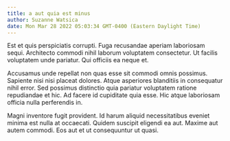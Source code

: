 ```yaml
---
title: a aut quia est minus
author: Suzanne Watsica
date: Mon Mar 28 2022 05:03:34 GMT-0400 (Eastern Daylight Time)
---
```

Est et quis perspiciatis corrupti. Fuga recusandae aperiam laboriosam sequi. Architecto commodi nihil laborum voluptatem consectetur. Ut facilis voluptatem unde pariatur. Qui officiis ea neque et.

 Accusamus unde repellat non quas esse sit commodi omnis possimus. Sapiente nisi nisi placeat dolores. Atque asperiores blanditiis in consequatur nihil error. Sed possimus distinctio quia pariatur voluptatem ratione repudiandae et hic. Ad facere id cupiditate quia esse. Hic atque laboriosam officia nulla perferendis in.

 Magni inventore fugit provident. Id harum aliquid necessitatibus eveniet minima est nulla at occaecati. Quidem suscipit eligendi ea aut. Maxime aut autem commodi. Eos aut et ut consequuntur ut quasi.